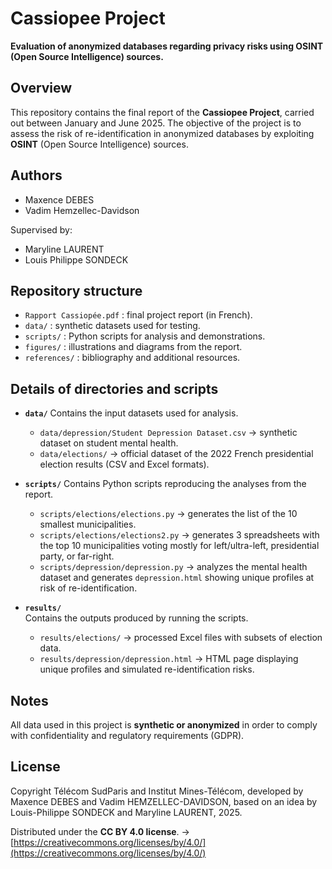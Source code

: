 # Cassiopee Project
**Evaluation of anonymized databases regarding privacy risks using OSINT (Open Source Intelligence) sources.**

## Overview
This repository contains the final report of the **Cassiopee Project**, carried out between January and June 2025.
The objective of the project is to assess the risk of re-identification in anonymized databases by exploiting **OSINT** (Open Source Intelligence) sources.

## Authors
- Maxence DEBES
- Vadim Hemzellec-Davidson

Supervised by:
- Maryline LAURENT
- Louis Philippe SONDECK

## Repository structure
- `Rapport Cassiopée.pdf` : final project report (in French).
- `data/` : synthetic datasets used for testing.
- `scripts/` : Python scripts for analysis and demonstrations.
- `figures/` : illustrations and diagrams from the report.
- `references/` : bibliography and additional resources.

## Details of directories and scripts

- **`data/`**
  Contains the input datasets used for analysis.
  - `data/depression/Student Depression Dataset.csv` → synthetic dataset on student mental health.
  - `data/elections/` → official dataset of the 2022 French presidential election results (CSV and Excel formats).

- **`scripts/`**
  Contains Python scripts reproducing the analyses from the report.
  - `scripts/elections/elections.py` → generates the list of the 10 smallest municipalities.
  - `scripts/elections/elections2.py` → generates 3 spreadsheets with the top 10 municipalities voting mostly for left/ultra-left, presidential party, or far-right.
  - `scripts/depression/depression.py` → analyzes the mental health dataset and generates `depression.html` showing unique profiles at risk of re-identification.

- **`results/`**  
  Contains the outputs produced by running the scripts.
  - `results/elections/` → processed Excel files with subsets of election data.
  - `results/depression/depression.html` → HTML page displaying unique profiles and simulated re-identification risks.

## Notes
All data used in this project is **synthetic or anonymized** in order to comply with confidentiality and regulatory requirements (GDPR).

## License
Copyright Télécom SudParis and Institut Mines-Télécom,
developed by Maxence DEBES and Vadim HEMZELLEC-DAVIDSON,
based on an idea by Louis-Philippe SONDECK and Maryline LAURENT, 2025.

Distributed under the **CC BY 4.0 license**.
→ [https://creativecommons.org/licenses/by/4.0/](https://creativecommons.org/licenses/by/4.0/)
